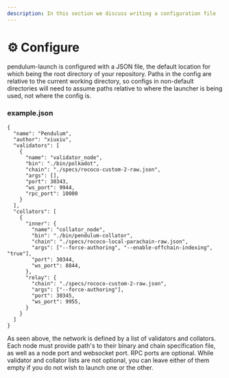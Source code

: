 ```yaml
---
description: In this section we discuss writing a configuration file
---
```


# ⚙ Configure



pendulum-launch is configured with a JSON file, the default location for which being the root directory of your repository.  Paths in the config are relative to the current working directory, so configs in non-default directories will need to assume paths relative to where the launcher is being used, not where the config is.

### example.json

```json5
{
  "name": "Pendulum",
  "author": "xiuxiu",
  "validators": [
    {
      "name": "validator_node",
      "bin": "./bin/polkadot",
      "chain": "./specs/rococo-custom-2-raw.json",
      "args": [],
      "port": 30343,
      "ws_port": 9944,
      "rpc_port": 10000
    }
  ],
  "collators": [
    {
      "inner": {
        "name": "collator_node",
        "bin": "./bin/pendulum-collator",
        "chain": "./specs/rococo-local-parachain-raw.json",
        "args": ["--force-authoring", "--enable-offchain-indexing", "true"],
        "port": 30344,
        "ws_port": 8844,
      },
      "relay": {
        "chain": "./specs/rococo-custom-2-raw.json",
        "args": ["--force-authoring"],
        "port": 30345,
        "ws_port": 9955,
      }
    }
  ]
}
```

As seen above, the network is defined by a list of validators and collators.  Each node must provide path's to their binary and chain specification file, as well as a node port and websocket port.  RPC ports are optional.  While validator and collator lists are not optional, you can leave either of them empty if you do not wish to launch one or the other.
